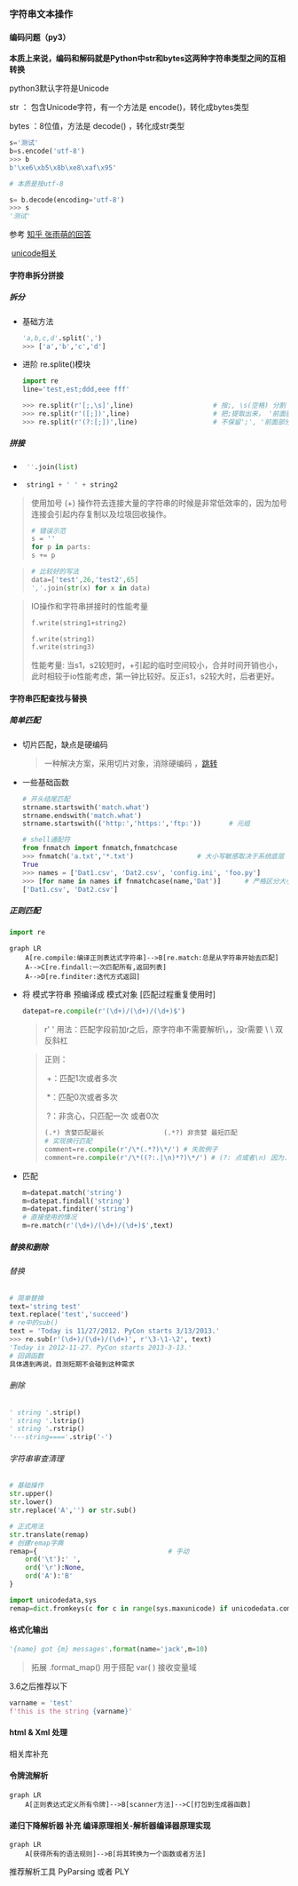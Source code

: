 ### 字符串文本操作

#### 编码问题（py3）

**本质上来说，编码和解码就是Python中str和bytes这两种字符串类型之间的互相转换**

python3默认字符是Unicode

str	： 包含Unicode字符，有一个方法是 encode()，转化成bytes类型

bytes   ：8位值，方法是 decode() ，转化成str类型

```python
s='测试'
b=s.encode('utf-8')
>>> b
b'\xe6\xb5\x8b\xe8\xaf\x95'

# 本质是按utf-8

s= b.decode(encoding='utf-8')
>>> s
'测试'
```



参考    [知乎 张雨萌的回答](https://www.zhihu.com/question/26921730)

​			[unicode相关](https://blog.csdn.net/weixin_42232219/article/details/89369259)



#### 字符串拆分拼接

##### 拆分

- 基础方法

    ```python
    'a,b,c,d'.split(',')
    >>> ['a','b','c','d']
    ```

- 进阶  re.splite()模块

    ```python
    import re
    line='test,est;ddd,eee fff'
    
    >>> re.split(r'[;,\s]',line)					# 按;, \s(空格) 分割
    >>> re.split(r'([;])',line)						# 把;提取出来， '前面部分',';','后面部分'
    >>> re.split(r'(?:[;])',line)					# 不保留';', '前面部分','后面部分'
    ```

##### 拼接

 - ```python
    ''.join(list)
    ```

 - ```python
    string1 + ' ' + string2
    ```

> 使用加号 (+) 操作符去连接大量的字符串的时候是非常低效率的，因为加号连接会引起内存复制以及垃圾回收操作。
>
> ```python
> # 错误示范
> s = ''
> for p in parts:
> s += p
> ```

> ```python
> # 比较好的写法
> data=['test',26,'test2',65]
> ','.join(str(x) for x in data)
> ```

> IO操作和字符串拼接时的性能考量
>
> ```python
> f.write(string1+string2)
> 
> f.write(string1)
> f.write(string3)
> ```
>
> 性能考量:  当s1，s2较短时，+引起的临时空间较小，合并时间开销也小，此时相较于io性能考虑，第一钟比较好。反正s1，s2较大时，后者更好。



#### 字符串匹配查找与替换

##### 简单匹配

- 切片匹配，缺点是硬编码

    > 一种解决方案，采用切片对象，消除硬编码 ，[跳转](#补充：切片对象)

- 一些基础函数

    ```python
    # 开头结尾匹配
    strname.startswith('match.what')
    strname.endswith('match.what')
    strname.startswith(('http:','https:','ftp:'))		# 元组
    
    # shell通配符
    from fnmatch import fnmatch,fnmatchcase
    >>> fnmatch('a.txt','*.txt')				# 大小写敏感取决于系统底层
    True
    >>> names = ['Dat1.csv', 'Dat2.csv', 'config.ini', 'foo.py']
    >>> [for name in names if fnmatchcase(name,'Dat')]		# 严格区分大小写
    ['Dat1.csv', 'Dat2.csv']
    ```

##### 正则匹配

```python
import re
```

```mermaid
graph LR
	A[re.compile:编译正则表达式字符串]-->B[re.match:总是从字符串开始去匹配]
	A-->C[re.findall:一次匹配所有,返回列表]
	A-->D[re.finditer:迭代方式返回]
```

- 将 模式字符串 预编译成 模式对象    [匹配过程重复使用时]

    ```python
    datepat=re.compile(r'(\d+)/(\d+)/(\d+)$')
    ```

    > r' ' 用法：匹配字段前加r之后，原字符串不需要解析\，，没r需要 \\ \ 双反斜杠

    > 正则：
    >
    > ​		+：匹配1次或者多次
    >
    > ​		*：匹配0次或者多次
    >
    > ​		?：非贪心，只匹配一次 或者0次
    >
    > ```python
    > (.*) 贪婪匹配最长				(.*?) 非贪婪 最短匹配
    > # 实现换行匹配
    > comment=re.compile(r'/\*(.*?)\*/') # 失败例子
    > comment=re.compile(r'/\*((?:.|\n)*?)\*/') # (?: 点或者\n) 因为.不能匹配换行 
    > ```

- 匹配

    ```python
    m=datepat.match('string')
    m=datepat.findall('string')
    m=datepat.finditer('string')
    # 直接使用的情况
    m=re.match(r'(\d+)/(\d+)/(\d+)$',text)
    ```

##### 替换和删除

###### 替换

```python
# 简单替换
text='string test'
text.replace('test','succeed')
# re中的sub()
text = 'Today is 11/27/2012. PyCon starts 3/13/2013.'
>>> re.sub(r'(\d+)/(\d+)/(\d+)', r'\3-\1-\2', text)
'Today is 2012-11-27. PyCon starts 2013-3-13.'
# 回调函数
具体遇到再说，目测短期不会碰到这种需求
```

###### 删除

```python
' string '.strip()
' string '.lstrip()
' string '.rstrip()
'---string===='.strip('-')
```

###### 字符串审查清理

```python
# 基础操作
str.upper()
str.lower()
str.replace('A','') or str.sub()

# 正式用法
str.translate(remap)
# 创建remap字典
remap={									# 手动
    ord('\t'):' ',
    ord('\r'):None,
    ord('A'):'B'
}

import unicodedata,sys
remap=dict.fromkeys(c for c in range(sys.maxunicode) if unicodedata.combining(chr(c)))
```



#### 格式化输出

```python
'{name} got {m} messages'.format(name='jack',m=10)
```

> 拓展   .format_map() 用于搭配 var( ) 接收变量域

3.6之后推荐以下

```python
varname = 'test'
f'this is the string {varname}'
```





#### html & Xml 处理

相关库补充



#### 令牌流解析

```mermaid
graph LR
	A[正则表达式定义所有令牌]-->B[scanner方法]-->C[打包到生成器函数]
```

#### 递归下降解析器 补充 编译原理相关-解析器编译器原理实现

```mermaid
graph LR
	A[获得所有的语法规则]-->B[将其转换为一个函数或者方法]
```

推荐解析工具 PyParsing 或者 PLY





